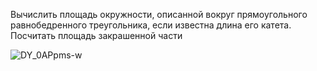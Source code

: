 Вычислить площадь окружности, описанной вокруг прямоугольного равнобедренного треугольника, если известна длина его катета. Посчитать площадь закрашенной части 

![DY_0APpms-w](https://user-images.githubusercontent.com/71172186/95291612-8d9e6d80-0878-11eb-9493-93a726ef6c4f.jpg)

